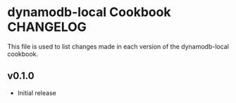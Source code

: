 dynamodb-local Cookbook CHANGELOG
=================================
This file is used to list changes made in each version of the dynamodb-local
cookbook.

v0.1.0
------
- Initial release
